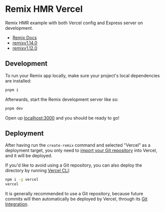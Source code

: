 # Remix HMR Vercel

Remix HMR example with both Vercel config and Express server on development.

- [Remix Docs](https://remix.run/docs)
- [remixv1.14.0](https://github.com/remix-run/remix/releases/tag/remix%401.14.0)
- [remixv1.12.0](https://github.com/remix-run/remix/releases/tag/remix%401.12.0)

## Development

To run your Remix app locally, make sure your project's local dependencies are installed:

```sh
pnpm i
```

Afterwards, start the Remix development server like so:

```sh
pnpm dev
```

Open up [localhost:3000](http://localhost:3000) and you should be ready to go!

## Deployment

After having run the `create-remix` command and selected "Vercel" as a deployment target, you only need to [import your Git repository](https://vercel.com/new) into Vercel, and it will be deployed.

If you'd like to avoid using a Git repository, you can also deploy the directory by running [Vercel CLI](https://vercel.com/cli):

```sh
npm i -g vercel
vercel
```

It is generally recommended to use a Git repository, because future commits will then automatically be deployed by Vercel, through its [Git Integration](https://vercel.com/docs/concepts/git).
